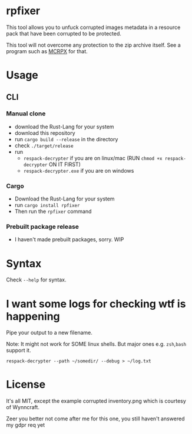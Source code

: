 # rpfixer

This tool allows you to unfuck corrupted images metadata in a resource pack that have been corrupted to be protected.

This tool will not overcome any protection to the zip archive itself. See a program such as [MCRPX](https://github.com/Speedy11CZ/mcrpx) for that.

# Usage


## CLI

### Manual clone
- download the Rust-Lang for your system
- download this repository
- run `cargo build --release` in the directory
- check `./target/release`
- run 
  - `respack-decrypter` if you are on linux/mac (RUN `chmod +x respack-decrypter` ON IT FIRST) 
  - `respack-decrypter.exe` if you are on windows
### Cargo
- Download the Rust-Lang for your system
- run `cargo install rpfixer`
- Then run the `rpfixer` command
### Prebuilt package release
- I haven't made prebuilt packages, sorry. WIP


# Syntax

Check `--help` for syntax.

# I want some logs for checking wtf is happening

Pipe your output to a new filename. 

Note: It might not work for SOME linux shells. But major ones e.g. `zsh`,`bash` support it.

`respack-decrypter --path ~/somedir/ --debug > ~/log.txt`

# License

It's all MIT, except the example corrupted inventory.png which is courtesy of Wynncraft. 

Zeer you better not come after me for this one, you still haven't answered my gdpr req yet